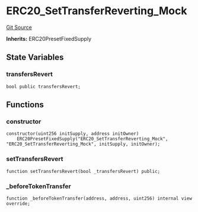 # ERC20_SetTransferReverting_Mock
[Git Source](https://github.com/Sabnock01/eigenlayer-contracts/blob/fa80db0202cf74fb2bae3ffc6aa6db988074a698/src/test/mocks/ERC20_SetTransferReverting_Mock.sol)

**Inherits:**
ERC20PresetFixedSupply


## State Variables
### transfersRevert

```solidity
bool public transfersRevert;
```


## Functions
### constructor


```solidity
constructor(uint256 initSupply, address initOwner)
    ERC20PresetFixedSupply("ERC20_SetTransferReverting_Mock", "ERC20_SetTransferReverting_Mock", initSupply, initOwner);
```

### setTransfersRevert


```solidity
function setTransfersRevert(bool _transfersRevert) public;
```

### _beforeTokenTransfer


```solidity
function _beforeTokenTransfer(address, address, uint256) internal view override;
```

